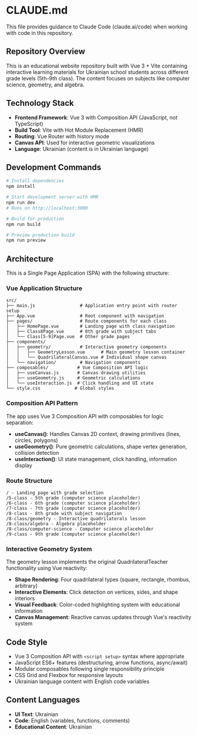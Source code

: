 # CLAUDE.md

This file provides guidance to Claude Code (claude.ai/code) when working with code in this repository.

## Repository Overview

This is an educational website repository built with Vue 3 + Vite containing interactive learning materials for Ukrainian school students across different grade levels (5th-9th class). The content focuses on subjects like computer science, geometry, and algebra.

## Technology Stack

- **Frontend Framework**: Vue 3 with Composition API (JavaScript, not TypeScript)
- **Build Tool**: Vite with Hot Module Replacement (HMR)
- **Routing**: Vue Router with history mode
- **Canvas API**: Used for interactive geometric visualizations
- **Language**: Ukrainian (content is in Ukrainian language)

## Development Commands

```bash
# Install dependencies
npm install

# Start development server with HMR
npm run dev
# Runs on http://localhost:3000

# Build for production
npm run build

# Preview production build
npm run preview
```

## Architecture

This is a Single Page Application (SPA) with the following structure:

### Vue Application Structure
```
src/
├── main.js                 # Application entry point with router setup
├── App.vue                 # Root component with navigation
├── pages/                  # Route components for each class
│   ├── HomePage.vue        # Landing page with class navigation
│   ├── Class8Page.vue      # 8th grade with subject tabs
│   └── Class[5-9]Page.vue  # Other grade pages
├── components/
│   ├── geometry/           # Interactive geometry components
│   │   ├── GeometryLesson.vue      # Main geometry lesson container
│   │   └── QuadrilateralCanvas.vue # Individual shape canvas
│   └── navigation/         # Navigation components
├── composables/           # Vue Composition API logic
│   ├── useCanvas.js       # Canvas drawing utilities
│   ├── useGeometry.js     # Geometric calculations
│   └── useInteraction.js  # Click handling and UI state
└── style.css             # Global styles
```

### Composition API Pattern

The app uses Vue 3 Composition API with composables for logic separation:

- **useCanvas()**: Handles Canvas 2D context, drawing primitives (lines, circles, polygons)
- **useGeometry()**: Pure geometric calculations, shape vertex generation, collision detection
- **useInteraction()**: UI state management, click handling, information display

### Route Structure

```
/ - Landing page with grade selection
/5-class - 5th grade (computer science placeholder)
/6-class - 6th grade (computer science placeholder)
/7-class - 7th grade (computer science placeholder)
/8-class - 8th grade with subject navigation
/8-class/geometry - Interactive quadrilaterals lesson
/8-class/algebra - Algebra placeholder
/8-class/computer-science - Computer science placeholder
/9-class - 9th grade (computer science placeholder)
```

### Interactive Geometry System

The geometry lesson implements the original QuadrilateralTeacher functionality using Vue reactivity:

- **Shape Rendering**: Four quadrilateral types (square, rectangle, rhombus, arbitrary)
- **Interactive Elements**: Click detection on vertices, sides, and shape interiors
- **Visual Feedback**: Color-coded highlighting system with educational information
- **Canvas Management**: Reactive canvas updates through Vue's reactivity system

## Code Style

- Vue 3 Composition API with `<script setup>` syntax where appropriate
- JavaScript ES6+ features (destructuring, arrow functions, async/await)
- Modular composables following single responsibility principle
- CSS Grid and Flexbox for responsive layouts
- Ukrainian language content with English code variables

## Content Languages

- **UI Text**: Ukrainian
- **Code**: English (variables, functions, comments)
- **Educational Content**: Ukrainian